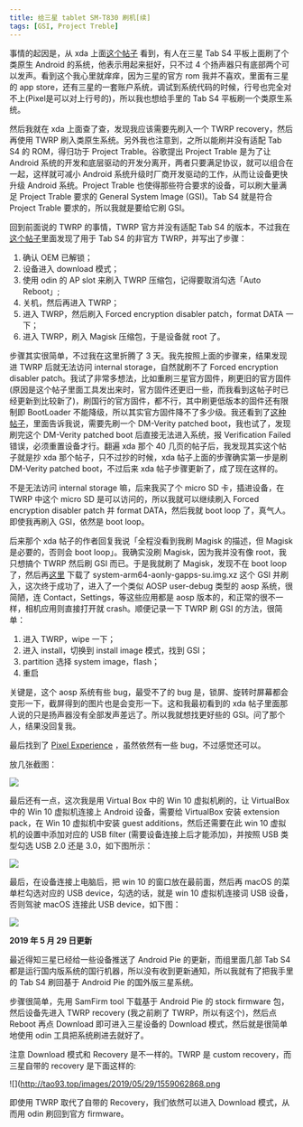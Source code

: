 ```yaml
---
title: 给三星 tablet SM-T830 刷机[续]
tags: [GSI, Project Treble]
---
```


事情的起因是，从 xda 上面[这个帖子](https://forum.xda-developers.com/galaxy-tab-s4/help/lineage-development-t3852509) 看到，有人在三星 Tab S4 平板上面刷了个类原生 Android 的系统，他表示用起来挺好，只不过 4 个扬声器只有底部两个可以发声。看到这个我心里就痒痒，因为三星的官方 rom 我并不喜欢，里面有三星的 app store，还有三星的一套账户系统，调试到系统代码的时候，行号也完全对不上(Pixel是可以对上行号的)，所以我也想给手里的 Tab S4 平板刷一个类原生系统。

然后我就在 xda 上面查了查，发现我应该需要先刷入一个 TWRP recovery，然后再使用 TWRP 刷入类原生系统。另外我也注意到，之所以能刷并没有适配 Tab S4 的 ROM，得归功于 Project Trable。谷歌提出 Project Trable 是为了让 Android 系统的开发和底层驱动的开发分离开，两者只要满足协议，就可以组合在一起，这样就可减小 Android 系统升级时厂商开发驱动的工作，从而让设备更快升级 Android 系统。Project Trable 也使得那些符合要求的设备，可以刷大量满足 Project Trable 要求的 General System Image (GSI)。Tab S4 就是符合 Project Trable 要求的，所以我就是要给它刷 GSI。

回到前面说的 TWRP 的事情，TWRP 官方并没有适配 Tab S4 的版本，不过我在[这个帖子](https://forum.xda-developers.com/galaxy-tab-s4/development/recovery-twrp-3-2-3-1-galaxy-tab-s4-t3843211)里面发现了用于 Tab S4 的非官方 TWRP，并写出了步骤：

1. 确认 OEM 已解锁；
2. 设备进入 download 模式；
3. 使用 odin 的 AP slot 来刷入 TWRP 压缩包，记得要取消勾选「Auto Reboot」;
4. 关机，然后再进入 TWRP；
5. 进入 TWRP，然后刷入 Forced encryption disabler patch，format DATA 一下；
6. 进入 TWRP，刷入 Magisk 压缩包，于是设备就 root 了。

步骤其实很简单，不过我在这里折腾了 3 天。我先按照上面的步骤来，结果发现进 TWRP 后就无法访问 internal storage，自然就刷不了 Forced encryption disabler patch。我试了非常多想法，比如重刷三星官方固件，刷更旧的官方固件(原因是这个帖子里面工具发出来时，官方固件还更旧一些，而我看到这帖子时已经更新到比较新了)，刷国行的官方固件，都不行，其中刷更低版本的固件还有限制即 BootLoader 不能降级，所以其实官方固件降不了多少级。我还看到了[这种帖子](https://www.thecustomdroid.com/install-twrp-samsung-galaxy-tab-s4-root-guide/)，里面告诉我说，需要先刷一个 DM-Verity patched boot，我也试了，发现刷完这个 DM-Verity patched boot 后直接无法进入系统，报 Verification Failed 错误，必须重置设备才行。翻遍 xda 那个 40 几页的帖子后，我发现其实这个帖子就是抄 xda 那个帖子，只不过抄的时候，xda 帖子上面的步骤确实第一步是刷 DM-Verity patched boot，不过后来 xda 帖子步骤更新了，成了现在这样的。

不是无法访问 internal storage 嘛，后来我买了个 micro SD 卡，插进设备，在 TWRP 中这个 micro SD 是可以访问的，所以我就可以继续刷入 Forced encryption disabler patch 并 format DATA，然后我就 boot loop 了，真气人。即使我再刷入 GSI，依然是 boot loop。

后来那个 xda 帖子的作者回复我说「全程没看到我刷 Magisk 的描述，但 Magisk 是必要的，否则会 boot loop」。我确实没刷 Magisk，因为我并没有像 root，我只想搞个 TWRP 然后刷 GSI 而已。于是我就刷了 Magisk，发现不在 boot loop 了，然后再[这里](https://github.com/phhusson/treble_experimentations/releases/tag/v108) 下载了 system-arm64-aonly-gapps-su.img.xz 这个 GSI 并刷入，这次终于成功了，进入了一个类似 AOSP user-debug 类型的 aosp 系统，很简陋，连 Contact，Settings，等这些应用都是 aosp 版本的，和正常的很不一样，相机应用则直接打开就 crash。顺便记录一下 TWRP 刷 GSI 的方法，很简单：

1. 进入 TWRP，wipe 一下；
2. 进入 install，切换到 install image 模式，找到 GSI；
3. partition 选择 system image，flash；
4. 重启

关键是，这个 aosp 系统有些 bug，最受不了的 bug 是，锁屏、旋转时屏幕都会变形一下，截屏得到的图片也是会变形一下。这和我最初看到的 xda 帖子里面那人说的只是扬声器没有全部发声差远了。所以我就想找更好些的 GSI。问了那个人，结果没回复我。

最后找到了 [Pixel Experience](https://forum.xda-developers.com/project-treble/trebleenabled-device-development/9-0-pixelexperience-p-t3833294) ，虽然依然有一些 bug，不过感觉还可以。

放几张截图：

![](http://tao93.top/images/2019/01/01/1546351524.png)

最后还有一点，这次我是用 Virtual Box 中的 Win 10 虚拟机刷的，让 VirtualBox 中的 Win 10 虚拟机连接上 Android 设备，需要给 VirtualBox 安装 extension pack，在 Win 10 虚拟机中安装 guest additions，然后还需要在此 win 10 虚拟机的设置中添加对应的 USB filter (需要设备连接上后才能添加)，并按照 USB 类型勾选 USB 2.0 还是 3.0，如下图所示：

![](http://tao93.top/images/2019/01/01/1546352547.png)

最后，在设备连接上电脑后，把 win 10 的窗口放在最前面，然后再 macOS 的菜单栏勾选对应的 USB device，勾选的话，就是 win 10 虚拟机连接词 USB 设备，否则驾驶 macOS 连接此 USB device，如下图：

![](http://tao93.top/images/2019/01/01/1546353760.png)

**2019 年 5 月 29 日更新**

最近得知三星已经给一些设备推送了 Android Pie 的更新，而组里面几部 Tab S4 都是运行国内版系统的国行机器，所以没有收到更新通知，所以我就有了把我手里的 Tab S4 刷回基于 Android Pie 的国外版三星系统。

步骤很简单，先用 SamFirm tool 下载基于 Android Pie 的 stock firmware 包，然后设备先进入 TWRP recovery (我之前刷了 TWRP，所以有这个)，然后点 Reboot 再点 Download 即可进入三星设备的 Download 模式，然后就是很简单地使用 odin 工具把系统刷进去就好了。

注意 Download 模式和 Recovery 是不一样的。TWRP 是 custom recovery，而三星自带的 recovery 是下面这样的:

![](http://tao93.top/images/2019/05/29/1559062868.png

即使用 TWRP 取代了自带的 Recovery，我们依然可以进入 Download 模式，从而用 odin 刷回到官方 firmware。